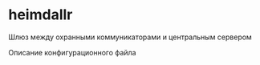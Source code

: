 # heimdallr
Шлюз между охранными коммуникаторами и центральным сервером

Описание конфигурационного файла
<?xml version="1.0" encoding="UTF-8"?>
<Settings>
	<in>
		<addr ip="192.168.1.1" port="5555"/>
		<addr ip="192.168.1.2" port="5555"/>
		<addr ip="192.168.1.3" port="5555"/>
		<addr ip="192.168.1.4" port="5555"/>
	</in>
	<out>
		<addr ip="192.168.1.100" port="5555"/>
	</out>
	<filter-rules>
		<rule type="accept" deviceId="1" />
		<rule type="accept" deviceId="2" />
		<rule type="reject" deviceId="3" />
		<rule type="reject" deviceId="4" />
	</filter-rules>
</Settings>
